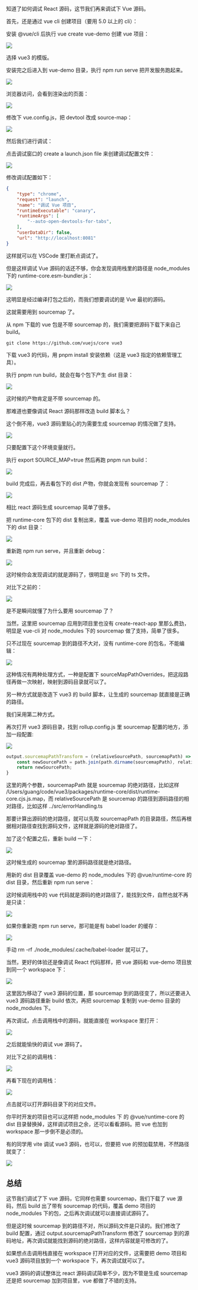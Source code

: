﻿知道了如何调试 React 源码，这节我们再来调试下 Vue 源码。

首先，还是通过 vue cli 创建项目（要用 5.0 以上的 cli）：

安装 @vue/cli 后执行 vue create vue-demo 创建 vue 项目：

![](https://p9-juejin.byteimg.com/tos-cn-i-k3u1fbpfcp/8b62a31fc5f64a569264aba7d78815b0~tplv-k3u1fbpfcp-watermark.image?)

选择 vue3 的模版。

安装完之后进入到 vue-demo 目录，执行 npm run serve 把开发服务跑起来。

![](https://p6-juejin.byteimg.com/tos-cn-i-k3u1fbpfcp/205e0401f35244a487daeb625faed8bb~tplv-k3u1fbpfcp-watermark.image?)

浏览器访问，会看到渲染出的页面：

![](https://p6-juejin.byteimg.com/tos-cn-i-k3u1fbpfcp/beef0fa2220347918b8cdf133365a723~tplv-k3u1fbpfcp-watermark.image?)

修改下 vue.config.js，把 devtool 改成 source-map：

![](https://p1-juejin.byteimg.com/tos-cn-i-k3u1fbpfcp/a79387d593b24010a870d8e8f68f3c8d~tplv-k3u1fbpfcp-watermark.image?)

然后我们进行调试：

点击调试窗口的 create a launch.json file 来创建调试配置文件：

![](https://p9-juejin.byteimg.com/tos-cn-i-k3u1fbpfcp/189a01024a7141e28edf126ffecc8959~tplv-k3u1fbpfcp-watermark.image?)

修改调试配置如下：

```json
{
    "type": "chrome",
    "request": "launch",
    "name": "调试 Vue 项目",
    "runtimeExecutable": "canary",
    "runtimeArgs": [
        "--auto-open-devtools-for-tabs",
    ],
    "userDataDir": false,
    "url": "http://localhost:8081"
}
```
这样就可以在 VSCode 里打断点调试了。

但是这样调试 Vue 源码的话还不够，你会发现调用栈里的路径是 node_modules 下的 runtime-core.esm-bundler.js：

![](https://p6-juejin.byteimg.com/tos-cn-i-k3u1fbpfcp/9f76b37902734b0482e744d6d7e31646~tplv-k3u1fbpfcp-watermark.image?)

这明显是经过编译打包之后的，而我们想要调试的是 Vue 最初的源码。

这就需要用到 sourcemap 了。

从 npm 下载的 vue 包是不带 sourcemap 的，我们需要把源码下载下来自己 build。

```
git clone https://github.com/vuejs/core vue3
```

下载 vue3 的代码，用 pnpm install 安装依赖（这是 vue3 指定的依赖管理工具）。

执行 pnpm run build，就会在每个包下产生 dist 目录：

![](https://p1-juejin.byteimg.com/tos-cn-i-k3u1fbpfcp/ec8586ab2d3b47638c63db3e0caa59c0~tplv-k3u1fbpfcp-watermark.image?)

这时候的产物肯定是不带 sourcemap 的。

那难道也要像调试 React 源码那样改造 build 脚本么？

这个倒不用，vue3 源码里贴心的为需要生成 sourcemap 的情况做了支持。

![](https://p6-juejin.byteimg.com/tos-cn-i-k3u1fbpfcp/a7cd17e423644e7590f6234f4ec0bfd2~tplv-k3u1fbpfcp-watermark.image?)

只要配置下这个环境变量就行。

执行 export SOURCE_MAP=true 然后再跑 pnpm run build：

![](https://p9-juejin.byteimg.com/tos-cn-i-k3u1fbpfcp/35e838e7716b432e88b96eae0114e629~tplv-k3u1fbpfcp-watermark.image?)

build 完成后，再去看包下的 dist 产物，你就会发现有 sourcemap 了：

![](https://p1-juejin.byteimg.com/tos-cn-i-k3u1fbpfcp/015c9ab52b834b9b9060aad194dd54c8~tplv-k3u1fbpfcp-watermark.image?)

相比 react 源码生成 sourcemap 简单了很多。

把 runtime-core 包下的 dist 复制出来，覆盖 vue-demo 项目的 node_modules 下的 dist 目录：

![](https://p9-juejin.byteimg.com/tos-cn-i-k3u1fbpfcp/7c2232ef340a404fb5906dcee0efe8dc~tplv-k3u1fbpfcp-watermark.image?)

重新跑 npm run serve，并且重新 debug：

![](https://p6-juejin.byteimg.com/tos-cn-i-k3u1fbpfcp/0223714d16c04071b612f74988df21d5~tplv-k3u1fbpfcp-watermark.image?)

这时候你会发现调试的就是源码了，很明显是 src 下的 ts 文件。

对比下之前的：

![](https://p6-juejin.byteimg.com/tos-cn-i-k3u1fbpfcp/9f76b37902734b0482e744d6d7e31646~tplv-k3u1fbpfcp-watermark.image?)

是不是瞬间就懂了为什么要用 sourcemap 了？

当然，这里把 sourcemap 应用到项目里也没有 create-react-app 里那么费劲，明显是 vue-cli 对 node_modules 下的 sourcemap 做了支持，简单了很多。

只不过现在 sourcemap 到的路径不大对，没有 runtime-core 的包名，不能编辑：

![](https://p9-juejin.byteimg.com/tos-cn-i-k3u1fbpfcp/19170508445a4911a0f3194c10022b9a~tplv-k3u1fbpfcp-watermark.image?)

这种情况有两种处理方式，一种是配置下 sourceMapPathOverrides，把这段路径再做一次映射，映射到源码目录就可以了。

另一种方式就是改造下 vue3 的 build 脚本，让生成的 sourcemap 就直接是正确的路径。

我们采用第二种方式。

再次打开 vue3 源码目录，找到 rollup.config.js 里 sourcemap 配置的地方，添加一段配置:

![](https://p3-juejin.byteimg.com/tos-cn-i-k3u1fbpfcp/a352ce90ecb64826b7a0aba016bba07f~tplv-k3u1fbpfcp-watermark.image?)

```javascript
output.sourcemapPathTransform = (relativeSourcePath, sourcemapPath) => {
    const newSourcePath = path.join(path.dirname(sourcemapPath), relativeSourcePath);
    return newSourcePath;
}
```

这里的两个参数，sourcemapPath 就是 sourcemap 的绝对路径，比如这样 /Users/guang/code/vue3/packages/runtime-core/dist/runtime-core.cjs.js.map，而 relativeSourcePath 是 sourcemap 的路径到源码路径的相对路径，比如这样 ../src/errorHandling.ts

那要计算出源码的绝对路径，就可以先取 sourcemapPath 的目录路径，然后再根据相对路径查找到源码文件，这样就是源码的绝对路径了。

加了这个配置之后，重新 build 一下：

![](https://p9-juejin.byteimg.com/tos-cn-i-k3u1fbpfcp/a7cd093e758e483f9f99b7ae1452ef77~tplv-k3u1fbpfcp-watermark.image?)

这时候生成的 sourcemap 里的源码路径就是绝对路径。

用新的 dist 目录覆盖 vue-demo 的 node_modules 下的 @vue/runtime-core 的 dist 目录，然后重新 npm run serve：

这时候调用栈中的 vue 代码就是源码的绝对路径了，能找到文件，自然也就不再是只读：

![](https://p3-juejin.byteimg.com/tos-cn-i-k3u1fbpfcp/42e1fc45249740649f62cd9edfa64c65~tplv-k3u1fbpfcp-watermark.image?)

如果你重新跑 npm run serve，那可能是有 babel loader 的缓存：

![](https://p3-juejin.byteimg.com/tos-cn-i-k3u1fbpfcp/ff20f2a5f0ad4118b53373b7f793742d~tplv-k3u1fbpfcp-watermark.image?)

手动 rm -rf ./node_modules/.cache/babel-loader 就可以了。

当然，更好的体验还是像调试 React 代码那样，把 vue 源码和 vue-demo 项目放到同一个 workspace 下：

![](https://p6-juejin.byteimg.com/tos-cn-i-k3u1fbpfcp/002487e244b442fdbbbb6a9b3ccd3852~tplv-k3u1fbpfcp-watermark.image?)

这里因为移动了 vue3 源码的位置，那 sourcemap 到的路径变了，所以还要进入 vue3 源码路径重新 build 依次，再把 sourcemap 复制到 vue-demo 目录的 node_modules 下。

再次调试，点击调用栈中的源码，就能直接在 workspace 里打开：

![](https://p9-juejin.byteimg.com/tos-cn-i-k3u1fbpfcp/1eb7c86fa08c44218e74ae5888d0550d~tplv-k3u1fbpfcp-watermark.image?)

之后就能愉快的调试 vue 源码了。

对比下之前的调用栈：

![](https://p9-juejin.byteimg.com/tos-cn-i-k3u1fbpfcp/062d62a3e0f349838b90216ce2f2f66a~tplv-k3u1fbpfcp-watermark.image?)

再看下现在的调用栈：

![](https://p3-juejin.byteimg.com/tos-cn-i-k3u1fbpfcp/fe46a5edb4e3428db1b65d2c4a8bc280~tplv-k3u1fbpfcp-watermark.image?)

点击就可以打开源码目录下的对应文件。

你平时开发的项目也可以这样把 node_modules 下 的 @vue/runtime-core 的 dist 目录替换掉，这样调试项目之余，还可以看看源码。把 vue 也加到 workspace 那一步倒不是必须的。

有的同学用 vite 调试 vue3 源码，也可以，但要把 vue 的预加载禁用，不然路径就变了：

![](https://p9-juejin.byteimg.com/tos-cn-i-k3u1fbpfcp/367f0f4017e24ad99752df40327fe1b2~tplv-k3u1fbpfcp-watermark.image?)
## 总结

这节我们调试了下 vue 源码，它同样也需要 sourcemap，我们下载了 vue 源码，然后 build 出了带有 sourcemap 的代码，覆盖 demo 项目的 node_modules 下的包，之后再次调试就可以直接调试源码了。

但是这时候 sourcemap 到的路径不对，所以源码文件是只读的。我们修改了 build 配置，通过 output.sourcemapPathTransform 修改了 sourcemap 到的源码地址，再次调试就能找到源码的绝对路径，这样内容就是可修改的了。

如果想点击调用栈直接在 workspace 打开对应的文件，这需要把 demo 项目和 vue3 源码项目放到一个 workspace 下，再次调试就可以了。

vue3 源码的调试整体比 react 源码调试简单不少，因为不管是生成 sourcemap 还是把 sourcemap 加到项目里，vue 都做了不错的支持。
